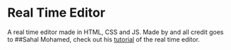 # Real Time Editor
A real time editor made in HTML, CSS and JS.
Made by and all credit goes to ##Sahal Mohamed, check out his [tutorial](https://www.youtube.com/watch?v=onLsz9BwP7M) of the real time editor.

